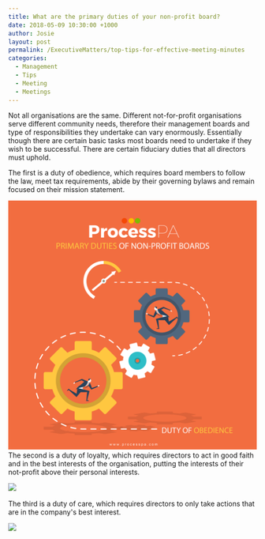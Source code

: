 ```yaml
---
title: What are the primary duties of your non-profit board?
date: 2018-05-09 10:30:00 +1000
author: Josie
layout: post
permalink: /ExecutiveMatters/top-tips-for-effective-meeting-minutes
categories:
  - Management
  - Tips
  - Meeting
  - Meetings
---
```


Not all organisations are the same. Different not-for-profit organisations serve different community needs, therefore their management boards and type of responsibilities they undertake can vary enormously. Essentially though there are certain basic tasks most boards need to undertake if they wish to be successful. There are certain fiduciary duties that all directors must uphold.&nbsp;

The first is a duty of obedience, which requires board members to follow the law, meet tax requirements, abide by their governing bylaws and remain focused on their mission statement.

![](/uploads/primary-duties-of-non-profit-boards.jpg)The second is a duty of loyalty, which requires directors to act in good faith and in the best interests of the organisation, putting the interests of their not-profit above their personal interests.

![](blob:https://app.cloudcannon.com/1af65722-95eb-4602-b932-d1daf18c117c)

The third is a duty of care, which requires directors to only take actions that are in the company's best interest.

![](blob:https://app.cloudcannon.com/f581e19a-b4af-4b28-a5ff-26cf437e6928)